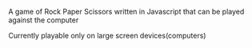 A game of Rock Paper Scissors written in Javascript that can be played against the computer

Currently playable only on large screen devices(computers)
